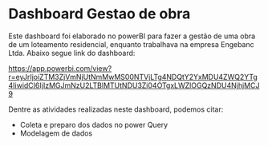 # Dashboard Gestao de obra
 Este dashboard foi elaborado no powerBI para fazer a gestão de uma obra de um loteamento residencial, enquanto trabalhava na empresa Engebanc Ltda. Abaixo segue link do dashboard:

 https://app.powerbi.com/view?r=eyJrIjoiZTM3ZjVmNjUtNmMwMS00NTVjLTg4NDQtY2YxMDU4ZWQ2YTg4IiwidCI6IjIzMGJmNzU2LTBlMTUtNDU3Zi04OTgxLWZlOGQzNDU4NjhjMCJ9

 Dentre as atividades realizadas neste dashboard, podemos citar:

 - Coleta e preparo dos dados no power Query
 - Modelagem de dados
 
 





